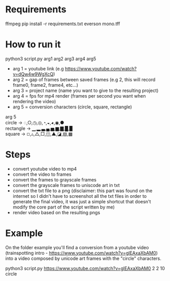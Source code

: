 # Requirements
  ffmpeg
  pip install -r requirements.txt
  everson mono.tff
  
# How to run it

python3 script.py arg1 arg2 arg3 arg4 arg5

* arg 1 = youtube link (e.g https://www.youtube.com/watch?v=dQw4w9WgXcQ)
* arg 2 = gap of frames between saved frames (e.g 2, this will record frame0, frame2, frame4, etc...)
* arg 3 = project name (name you want to give to the resulting project)
* arg 4 = fps for mp4 render (frames per second you want when rendering the video)
* arg 5 = conversion characters (circle, square, rectangle)

arg 5  
circle    -> ◌,○,◷,◎,◔,◒,◕,◉,●  
rectangle -> ▁,▂,▃,▄,▅,▆,▇,█,▉  
square    -> ◽︎,▵,△,□,◫,▲,◪,▨,▩  


# Steps

* convert youtube video to mp4
* convert the video to frames
* convert the frames to grayscale frames
* convert the grayscale frames to uniscode art in txt
* convert the txt file to a png (disclaimer: this part was found on the internet so I didn't have to screenshot all the txt files in order to generate the final video, it was just a simple shortcut that doesn't modify the core part of the script written by me)
* render video based on the resulting pngs


# Example

On the folder example you'll find a conversion from a youtube video (trainspotting intro - https://www.youtube.com/watch?v=glEAxaXbAM0) into a video composed by unicode art frames with the "circle" characters.

python3 script.py https://www.youtube.com/watch?v=glEAxaXbAM0 2 2 10 circle

